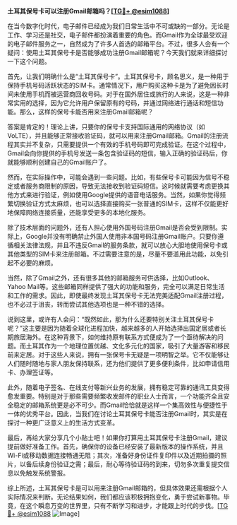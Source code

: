 **土耳其保号卡可以注册Gmail邮箱吗？[[TG💪+ @esim1088](https://t.me/s/esim1088)]**

在当今数字化时代，电子邮件已经成为我们日常生活中不可或缺的一部分。无论是工作、学习还是社交，电子邮件都扮演着重要的角色。而Gmail作为全球最受欢迎的电子邮件服务之一，自然成为了许多人首选的邮箱平台。不过，很多人会有一个疑问：使用土耳其保号卡是否能够成功注册Gmail邮箱呢？今天我们就来详细探讨一下这个问题。

首先，让我们明确什么是“土耳其保号卡”。土耳其保号卡，顾名思义，是一种用于保持手机号码活跃状态的SIM卡。通常情况下，用户购买这种卡是为了避免因长时间未使用手机而被运营商回收号码。对于在国外居住或旅行的人来说，这是一种非常实用的选择，因为它允许用户保留原有的号码，并通过网络进行通话和短信功能。那么，这样的保号卡能否用来注册Gmail邮箱呢？

答案是肯定的！理论上讲，只要你的保号卡支持国际通用的网络协议（如VoLTE），并且能够正常接收验证码，就可以用来注册Gmail邮箱。Gmail的注册流程其实并不复杂，只需要提供一个有效的手机号码即可完成验证。在这个过程中，Gmail会向你提供的手机号发送一条包含验证码的短信，输入正确的验证码后，你就能够顺利创建自己的Gmail账户了。

然而，在实际操作中，可能会遇到一些问题。比如，有些保号卡可能因为信号不稳定或者服务商限制的原因，导致无法接收到验证码短信。这时候就需要考虑更换其他方式来进行验证，例如使用Google提供的语音电话服务。当然，如果你觉得频繁切换验证方式太麻烦，也可以选择直接购买一张普通的SIM卡，这样不仅能更好地保障网络连接质量，还能享受更多的本地化服务。

除了技术层面的问题外，还有人担心使用外国号码注册Gmail是否会受到限制。实际上，Google并没有明确禁止外国人使用非本国号码注册Gmail账户。只要你遵循相关法律法规，并且不违反Gmail的服务条款，就可以放心大胆地使用保号卡或其他类型的SIM卡来注册邮箱。不过需要注意的是，尽量不要滥用此功能，以免引起不必要的麻烦。

当然，除了Gmail之外，还有很多其他的邮箱服务可供选择，比如Outlook、Yahoo Mail等。这些邮箱同样提供了强大的功能和服务，完全可以满足日常生活和工作的需求。因此，即使最终发现土耳其保号卡无法完美适配Gmail注册过程，也不必过于沮丧，转而尝试其他选项也是一种不错的选择。

说到这里，或许有人会问：“既然如此，那为什么还要特别关注土耳其保号卡呢？”这主要是因为随着全球化进程加快，越来越多的人开始选择出国定居或者长期旅居海外。在这种背景下，如何维持原有联系方式便成为了一个亟待解决的问题。而土耳其作为一个地理位置优越、文化多元化的国家，吸引了大量游客和移民前来定居。对于这些人来说，拥有一张保号卡无疑是一项明智之举。它不仅能够让人们随时随地与家人朋友保持联系，还为他们提供了更多便利条件，比如申请信用卡、办理签证等。

此外，随着电子签名、在线支付等新兴业务的发展，拥有稳定可靠的通讯工具变得愈发重要。特别是对于那些需要频繁收发邮件的职业人士而言，一个功能齐全且安全稳定的邮箱系统更是必不可少。而Gmail恰恰就是这样一个集高效性与便捷性于一体的优秀平台。因此，当我们在讨论土耳其保号卡能否注册Gmail时，其实是在探讨一种更广泛意义上的生活方式变革。

最后，再给大家分享几个小贴士吧！如果你打算用土耳其保号卡注册Gmail，建议提前做好准备工作。首先，确保你的设备已经安装了最新版本的操作系统，并且Wi-Fi或移动数据连接畅通无阻；其次，准备好身份证件复印件以及近期拍摄的照片，以备后续身份验证之需；最后，耐心等待验证码的到来，切勿多次重复提交信息以免触发系统警报。

综上所述，土耳其保号卡是可以用来注册Gmail邮箱的，但具体效果还需根据个人实际情况来判断。无论结果如何，我们都应该积极拥抱变化，勇于尝试新事物。毕竟，在这个瞬息万变的世界里，只有不断学习和进步，才能跟上时代的步伐。[[TG💪+ @esim1088](https://t.me/s/esim1088) ![Image](https://i.postimg.cc/4NQfJmqS/Snipaste-2025-05-13-00-14-12.png)]
